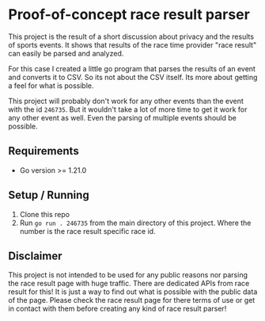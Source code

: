 # Proof-of-concept race result parser

This project is the result of a short discussion about privacy and the results of sports events. It shows that results of the race time provider "race result" can easily be parsed and analyzed.

For this case I created a little go program that parses the results of an event and converts it to CSV. So its not about the CSV itself. Its more about getting a feel for what is possible.

This project will probably don't work for any other events than the event with the id `246735`. But it wouldn't take a lot of more time to get it work for any other event as well. Even the parsing of multiple events should be possible.

## Requirements

- Go version >= 1.21.0

## Setup / Running

1. Clone this repo
2. Run `go run . 246735` from the main directory of this project. Where the number is the race result specific race id.

## Disclaimer

This project is not intended to be used for any public reasons nor parsing the race result page with huge traffic. There are dedicated APIs from race result for this! It is just a way to find out what is possible with the public data of the page. Please check the race result page for there terms of use or get in contact with them before creating any kind of race result parser!